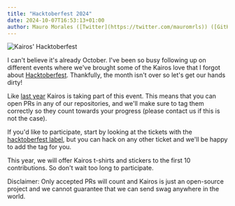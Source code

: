 ```yaml
---
title: "Hacktoberfest 2024"
date: 2024-10-07T16:53:13+01:00
author: Mauro Morales ([Twitter](https://twitter.com/mauromrls)) ([GitHub](https://github.com/mauromorales))
---
```


![Kairos' Hacktoberfest](https://private-user-images.githubusercontent.com/433958/374200089-8f2434e8-15f1-4b6f-85dd-601a66d7e1b0.png?jwt=eyJhbGciOiJIUzI1NiIsInR5cCI6IkpXVCJ9.eyJpc3MiOiJnaXRodWIuY29tIiwiYXVkIjoicmF3LmdpdGh1YnVzZXJjb250ZW50LmNvbSIsImtleSI6ImtleTUiLCJleHAiOjE3MjgzMTAwMzAsIm5iZiI6MTcyODMwOTczMCwicGF0aCI6Ii80MzM5NTgvMzc0MjAwMDg5LThmMjQzNGU4LTE1ZjEtNGI2Zi04NWRkLTYwMWE2NmQ3ZTFiMC5wbmc_WC1BbXotQWxnb3JpdGhtPUFXUzQtSE1BQy1TSEEyNTYmWC1BbXotQ3JlZGVudGlhbD1BS0lBVkNPRFlMU0E1M1BRSzRaQSUyRjIwMjQxMDA3JTJGdXMtZWFzdC0xJTJGczMlMkZhd3M0X3JlcXVlc3QmWC1BbXotRGF0ZT0yMDI0MTAwN1QxNDAyMTBaJlgtQW16LUV4cGlyZXM9MzAwJlgtQW16LVNpZ25hdHVyZT05YTMyNzI0NTljY2ZjMzIwMDkyNmU2YzMyYWUzYjBhNDYwZGM4M2M3MjA1MjJjN2VlNDY2ODFiM2JlMDczMTcwJlgtQW16LVNpZ25lZEhlYWRlcnM9aG9zdCJ9.-4tLSzWsAIVKfk_rSSB1k2rMiUfi3-X8UoBG3XmoDJ4)

I can't believe it's already October. I've been so busy following up on different events where we've brought some of the Kairos love that I forgot about [Hacktoberfest](https://hacktoberfest.com). Thankfully, the month isn't over so let's get our hands dirty!

Like [last year](https://kairos.io/blog/2023/09/26/hacktoberfest-2023/) Kairos is taking part of this event. This means that you can open PRs in any of our repositories, and we'll make sure to tag them correctly so they count towards your progress (please contact us if this is not the case).

If you'd like to participate, start by looking at the tickets with the [hacktoberfest label](https://github.com/kairos-io/kairos/issues?q=is%3Aopen+is%3Aissue+label%3Ahacktoberfest), but you can hack on any other ticket and we'll be happy to add the tag for you.

This year, we will offer Kairos t-shirts and stickers to the first 10 contributions. So don't wait too long to participate.

Disclaimer: Only accepted PRs will count and Kairos is just an open-source project and we cannot guarantee that we can send swag anywhere in the world.

